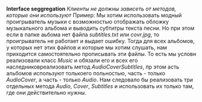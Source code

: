 **Interface seggregation**
_Клиенты не должны зависеть от методов, которые они используют_
Пример: Мы хотим использовать модный проигрыватель музыки с возможностью отображать обложку музыкального альбома и выводить субтитры текста песни. Но при этом если в папке аьбома нет файла _subtitles.txt_ или _covr.jpg_, то проигрыватель не работает и выдает ошибку. Тогда для всех альбомов, у которых нет этих файлов и которые мы хотим слушать, нам приходится самостоятельно прописывать эти файлы.
То есть мы условн реализовали класс _Music_ и обязали его и всех его наследниковреализовать метод _AudioCoverSubtitles_, пр этом асть альбомов используют толькоего польностью, часть - только _AudioCover_, а часть - только _Audio_. 
Нам следовало бы реализовать три отдельных метода _Audio_, _Cover_, _Subtitles_ и использовать их только там, где они действительно нужны.
